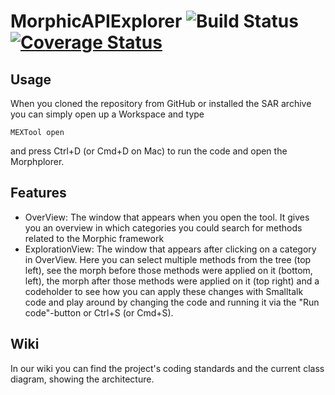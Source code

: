 # MorphicAPIExplorer ![Build Status](https://github.com/hpi-swa-teaching/MorphicAPIExplorer/workflows/CI/badge.svg?branch=dev)[![Coverage Status](https://coveralls.io/repos/github/hpi-swa-teaching/MorphicAPIExplorer/badge.svg?branch=dev)](https://coveralls.io/github/hpi-swa-teaching/MorphicAPIExplorer?branch=dev)

## Usage
When you cloned the repository from GitHub or installed the SAR archive you can simply open up a Workspace and type
```smalltalk
MEXTool open
```
and press Ctrl+D (or Cmd+D on Mac) to run the code and open the Morphplorer.

## Features
- OverView: The window that appears when you open the tool. It gives you an overview in which categories you could search for methods related to the Morphic framework
- ExplorationView: The window that appears after clicking on a category in OverView. Here you can select multiple methods from the tree (top left), see the morph before those methods were applied on it (bottom, left), the morph after those methods were applied on it (top right) and a codeholder to see how you can apply these changes with Smalltalk code and play around by changing the code and running it via the "Run code"-button or Ctrl+S (or Cmd+S).

## Wiki
In our wiki you can find the project's coding standards and the current class diagram, showing the architecture.
